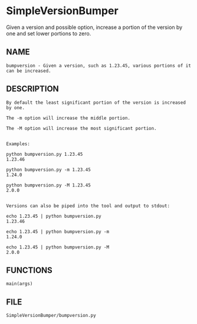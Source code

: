 # SimpleVersionBumper
Given a version and possible option, increase a portion of the version by one and set lower portions to zero.

## NAME
    bumpversion - Given a version, such as 1.23.45, various portions of it can be increased.

## DESCRIPTION
    By default the least significant portion of the version is increased by one.

    The -m option will increase the middle portion.

    The -M option will increase the most significant portion.


    Examples:

    python bumpversion.py 1.23.45
    1.23.46

    python bumpversion.py -m 1.23.45
    1.24.0

    python bumpversion.py -M 1.23.45
    2.0.0


    Versions can also be piped into the tool and output to stdout:

    echo 1.23.45 | python bumpversion.py
    1.23.46

    echo 1.23.45 | python bumpversion.py -m
    1.24.0

    echo 1.23.45 | python bumpversion.py -M
    2.0.0

## FUNCTIONS
    main(args)

## FILE
    SimpleVersionBumper/bumpversion.py

